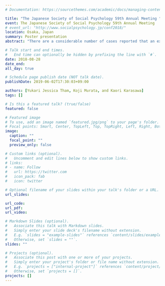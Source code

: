 ```yaml
---
# Documentation: https://sourcethemes.com/academic/docs/managing-content/

title: "The Japanese Society of Social Psychology 59th Annual Meeting "
event: The Japanese Society of Social Psychology 59th Annual Meeting 
# event_url: "http://www.socialpsychology.jp/conf2018/"
location: Osaka, Japan
summary: Poster presentation
abstract: "There are a considerable number of cases reported that an ex-convict’s children are negatively perceived even though they themselves have not committed a crime. However, there are few quantitative researches and reasons for the negative perception have not been discussed well. This study hypothesized that the negative perception is associative stigma, and a reason for the stigma is genetic essentialism. Associative stigma is the tendency to being stigmatized or devalued based on his or her association with a stigmatized person. Genetic essentialism is the tendency to ascribe genes as a fixed and underlying nature to members of a category. An experiment was conducted, where all the participants were shown two separated vignettes of a middle-aged man who was a murderer, and of a boy who slapped his classmate. Also, the participants were given a minimum amount of information about the relationships between the two protagonists; they were randomly divided into three conditions, Child-by-blood condition (CBB), Child-by-adoption condition (CBA), and Unrelated condition (URL). If the hypothesis is supported, the boy would be perceived negatively most by CBB and least by URL. The results showed that while the boy was perceived more negatively by CBB than by URL when the perception of the middle-aged man, the murderer, was controlled, there was no such difference between CBA and URL. Although there was no difference between CBB and CBA, which contradicts with the hypothesis that genetic essentialism is a reason for the stigma, considering that there was a significant difference only between CBB and URL and not between CBA and URL, there is the possibility of the existence of genetic essentialism."

# Talk start and end times.
#   End time can optionally be hidden by prefixing the line with `#`.
date: 2018-08-28
date_end:
all_day: true

# Schedule page publish date (NOT talk date).
publishDate: 2019-06-02T17:30:03+09:00

authors: [Yukari Jessica Tham, Koji Murata, and Kaori Karasawa]
tags: []

# Is this a featured talk? (true/false)
featured: false

# Featured image
# To use, add an image named `featured.jpg/png` to your page's folder. 
# Focal points: Smart, Center, TopLeft, Top, TopRight, Left, Right, BottomLeft, Bottom, BottomRight.
image:
  caption: ""
  focal_point: ""
  preview_only: false

# Custom links (optional).
#   Uncomment and edit lines below to show custom links.
# links:
# - name: Follow
#   url: https://twitter.com
#   icon_pack: fab
#   icon: twitter

# Optional filename of your slides within your talk's folder or a URL.
url_slides:

url_code:
url_pdf:
url_video:

# Markdown Slides (optional).
#   Associate this talk with Markdown slides.
#   Simply enter your slide deck's filename without extension.
#   E.g. `slides = "example-slides"` references `content/slides/example-slides.md`.
#   Otherwise, set `slides = ""`.
slides: ""

# Projects (optional).
#   Associate this post with one or more of your projects.
#   Simply enter your project's folder or file name without extension.
#   E.g. `projects = ["internal-project"]` references `content/project/deep-learning/index.md`.
#   Otherwise, set `projects = []`.
projects: []
---
```

